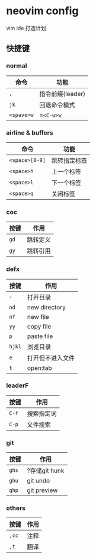 # neovim config

vim ide 打造计划

## 快捷键

### normal 

命令		|	功能
------------|-------------------
`,`			|	指令前缀(leader)
`jk`		|	回退命令模式
`<spave>w`	|	=`<C-w>w`

### airline & buffers

命令			|	功能
----------------|-------------------
`<space>[0-9]`	|	跳转指定标签
`<space>h`		|	上一个标签
`<space>l`		|	下一个标签
`<space>q`		|	关闭标签

### coc

按键	|	作用
--------|-----------
`gd`	|	跳转定义
`gy`	|	跳转引用

### defx

按键		|	作用
------------|-----------
`-`			|	打开目录
`nd`		|	new directory
`nf`		|	new file
`yy`		|	copy file
`p`			|	paste file
`hjkl`		|	浏览目录
`e`			|	打开但不进入文件
`t`			|	open:tab

### leaderF

按键	|	作用
--------|-----------
`C-f`	|	搜索指定词
`C-p`	|	文件搜索

### git

按键	|	作用
--------|-----------
`ghs`	|	?存储git hunk
`ghu`	|	git undo
`ghp`	|	git preview

### others

按键	|	作用
--------|-----------
`,cc`	|	注释
`,t`	|	翻译

